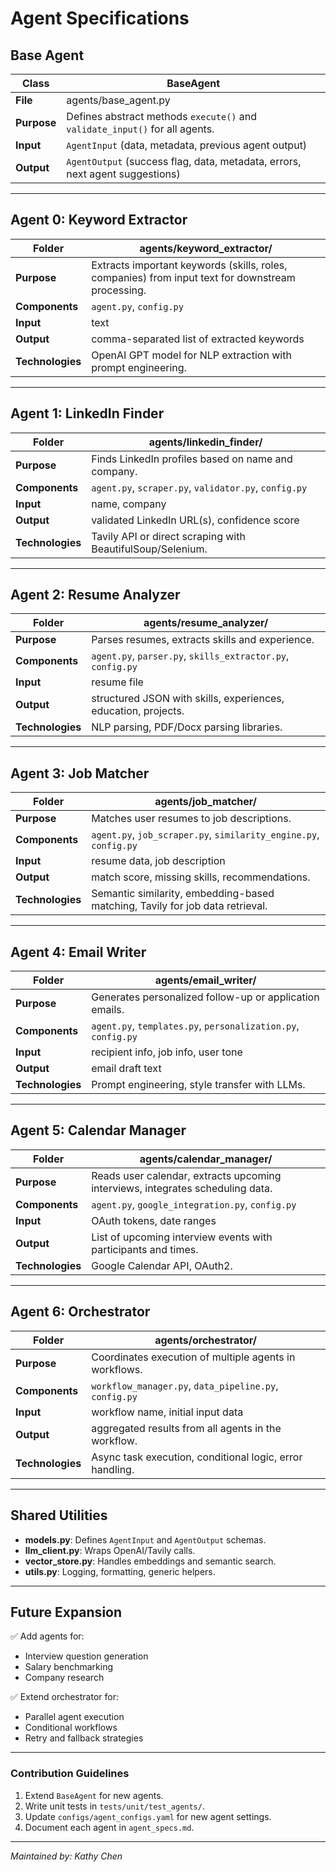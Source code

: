 # Agent Specifications

## **Base Agent**

| **Class** | BaseAgent |
|---|---|
| **File** | agents/base_agent.py |
| **Purpose** | Defines abstract methods `execute()` and `validate_input()` for all agents. |
| **Input** | `AgentInput` (data, metadata, previous agent output) |
| **Output** | `AgentOutput` (success flag, data, metadata, errors, next agent suggestions) |

---

## **Agent 0: Keyword Extractor**

| **Folder** | agents/keyword_extractor/ |
|---|---|
| **Purpose** | Extracts important keywords (skills, roles, companies) from input text for downstream processing. |
| **Components** | `agent.py`, `config.py` |
| **Input** | text |
| **Output** | comma-separated list of extracted keywords |
| **Technologies** | OpenAI GPT model for NLP extraction with prompt engineering. |

---

## **Agent 1: LinkedIn Finder**

| **Folder** | agents/linkedin_finder/ |
|---|---|
| **Purpose** | Finds LinkedIn profiles based on name and company. |
| **Components** | `agent.py`, `scraper.py`, `validator.py`, `config.py` |
| **Input** | name, company |
| **Output** | validated LinkedIn URL(s), confidence score |
| **Technologies** | Tavily API or direct scraping with BeautifulSoup/Selenium. |

---

## **Agent 2: Resume Analyzer**

| **Folder** | agents/resume_analyzer/ |
|---|---|
| **Purpose** | Parses resumes, extracts skills and experience. |
| **Components** | `agent.py`, `parser.py`, `skills_extractor.py`, `config.py` |
| **Input** | resume file |
| **Output** | structured JSON with skills, experiences, education, projects. |
| **Technologies** | NLP parsing, PDF/Docx parsing libraries. |

---

## **Agent 3: Job Matcher**

| **Folder** | agents/job_matcher/ |
|---|---|
| **Purpose** | Matches user resumes to job descriptions. |
| **Components** | `agent.py`, `job_scraper.py`, `similarity_engine.py`, `config.py` |
| **Input** | resume data, job description |
| **Output** | match score, missing skills, recommendations. |
| **Technologies** | Semantic similarity, embedding-based matching, Tavily for job data retrieval. |

---

## **Agent 4: Email Writer**

| **Folder** | agents/email_writer/ |
|---|---|
| **Purpose** | Generates personalized follow-up or application emails. |
| **Components** | `agent.py`, `templates.py`, `personalization.py`, `config.py` |
| **Input** | recipient info, job info, user tone |
| **Output** | email draft text |
| **Technologies** | Prompt engineering, style transfer with LLMs. |

---

## **Agent 5: Calendar Manager**

| **Folder** | agents/calendar_manager/ |
|---|---|
| **Purpose** | Reads user calendar, extracts upcoming interviews, integrates scheduling data. |
| **Components** | `agent.py`, `google_integration.py`, `config.py` |
| **Input** | OAuth tokens, date ranges |
| **Output** | List of upcoming interview events with participants and times. |
| **Technologies** | Google Calendar API, OAuth2. |

---

## **Agent 6: Orchestrator**

| **Folder** | agents/orchestrator/ |
|---|---|
| **Purpose** | Coordinates execution of multiple agents in workflows. |
| **Components** | `workflow_manager.py`, `data_pipeline.py`, `config.py` |
| **Input** | workflow name, initial input data |
| **Output** | aggregated results from all agents in the workflow. |
| **Technologies** | Async task execution, conditional logic, error handling. |

---

## **Shared Utilities**

- **models.py**: Defines `AgentInput` and `AgentOutput` schemas.
- **llm_client.py**: Wraps OpenAI/Tavily calls.
- **vector_store.py**: Handles embeddings and semantic search.
- **utils.py**: Logging, formatting, generic helpers.

---

## **Future Expansion**

✅ Add agents for:

- Interview question generation
- Salary benchmarking
- Company research

✅ Extend orchestrator for:

- Parallel agent execution
- Conditional workflows
- Retry and fallback strategies

---

### **Contribution Guidelines**

1. Extend `BaseAgent` for new agents.  
2. Write unit tests in `tests/unit/test_agents/`.  
3. Update `configs/agent_configs.yaml` for new agent settings.  
4. Document each agent in `agent_specs.md`.

---

*Maintained by: Kathy Chen*

